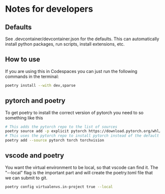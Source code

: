 # Notes for developers

## Defaults
See .devcontainer/devcontainer.json for the defaults.  This can 
automatically install python packages, run scripts, install extensions, etc.

## How to use

If you are using this in Codespaces you can just run the following commands in the terminal:

```bash
poetry install --with dev,sparse
```

## pytorch and poetry
To get poetry to install the correct version of pytorch you need to so something like this

```bash
# This adds the pytorch repo to the list of sources
poetry source add -p explicit pytorch https://download.pytorch.org/whl/cpu
# This uses the pytorch repo to install pytorch instead of the default
poetry add --source pytorch torch torchvision
```

## vscode and poetry
You want the virtual environment to be local, so that vscode can find it.  The "--local" flag is the important part
and will create the poetry.toml file that we can submit to git.

```bash
poetry config virtualenvs.in-project true --local
```